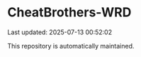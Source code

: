 # CheatBrothers-WRD

Last updated: 2025-07-13 00:52:02

This repository is automatically maintained.
